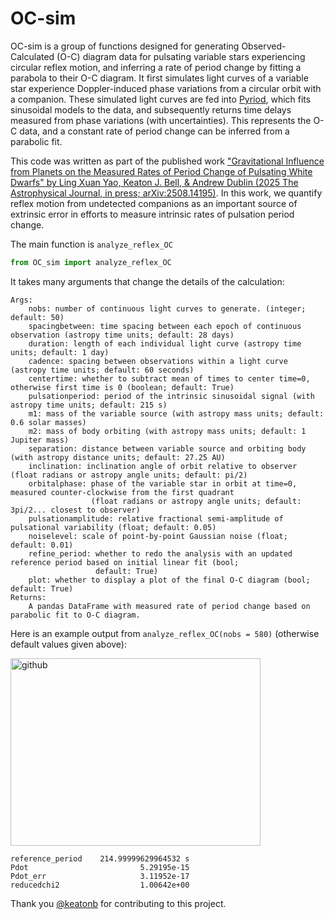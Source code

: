 # OC-sim
OC-sim is a group of functions designed for generating Observed-Calculated (O-C) diagram data for pulsating variable stars experiencing circular reflex motion, and inferring a rate of period change by fitting a parabola to their O-C diagram. It first simulates light curves of a variable star experience Doppler-induced phase variations from a circular orbit with a companion. These simulated light curves are fed into [Pyriod](https://github.com/keatonb/Pyriod/), which fits sinusoidal models to the data, and subsequently returns time delays measured from phase variations (with uncertainties). This represents the O-C data, and a constant rate of period change can be inferred from a parabolic fit.

This code was written as part of the published work ["Gravitational Influence from Planets on the Measured Rates of Period Change of Pulsating White Dwarfs" by Ling Xuan Yao, Keaton J. Bell, & Andrew Dublin (2025 The Astrophysical Journal, in press; arXiv:2508.14195)](https://ui.adsabs.harvard.edu/abs/arXiv:2508.14195). In this work, we quantify reflex motion from undetected companions as an important source of extrinsic error in efforts to measure intrinsic rates of pulsation period change.

The main function is `analyze_reflex_OC`

```python
from OC_sim import analyze_reflex_OC
```

It takes many arguments that change the details of the calculation:

```
Args:
    nobs: number of continuous light curves to generate. (integer; default: 50)
    spacingbetween: time spacing between each epoch of continuous observation (astropy time units; default: 28 days)
    duration: length of each individual light curve (astropy time units; default: 1 day)
    cadence: spacing between observations within a light curve (astropy time units; default: 60 seconds)
    centertime: whether to subtract mean of times to center time=0, otherwise first time is 0 (boolean; default: True)
    pulsationperiod: period of the intrinsic sinusoidal signal (with astropy time units; default: 215 s)
    m1: mass of the variable source (with astropy mass units; default: 0.6 solar masses)
    m2: mass of body orbiting (with astropy mass units; default: 1 Jupiter mass)
    separation: distance between variable source and orbiting body (with astropy distance units; default: 27.25 AU)
    inclination: inclination angle of orbit relative to observer (float radians or astropy angle units; default: pi/2)
    orbitalphase: phase of the variable star in orbit at time=0, measured counter-clockwise from the first quadrant 
                  (float radians or astropy angle units; default: 3pi/2... closest to observer)
    pulsationamplitude: relative fractional semi-amplitude of pulsational variability (float; default: 0.05)
    noiselevel: scale of point-by-point Gaussian noise (float; default: 0.01)
    refine_period: whether to redo the analysis with an updated reference period based on initial linear fit (bool; 
                   default: True)
    plot: whether to display a plot of the final O-C diagram (bool; default: True)
Returns:
    A pandas DataFrame with measured rate of period change based on parabolic fit to O-C diagram.
```

Here is an example output from `analyze_reflex_OC(nobs = 580)` 
(otherwise default values given above):

<img width="400" height="300" alt="github" src="https://github.com/user-attachments/assets/52c4013b-2a39-4152-81ed-8c880bfb99fa" />

```
reference_period    214.99999629964532 s
Pdot                         5.29195e-15
Pdot_err                     3.11952e-17
reducedchi2                  1.00642e+00
```

Thank you [@keatonb](https://github.com/keatonb) for contributing to this project.
